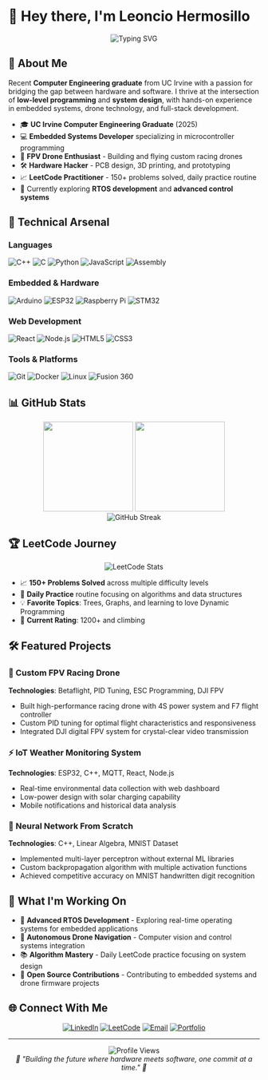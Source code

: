 # 👋 Hey there, I'm Leoncio Hermosillo

<div align="center">
  <img src="https://readme-typing-svg.herokuapp.com?font=Fira+Code&weight=500&size=24&pause=1000&color=00FF88&center=true&vCenter=true&width=600&lines=Computer+Engineering+Graduate;Embedded+Systems+Enthusiast;FPV+Drone+Pilot;Full-Stack+Developer;Hardware+%2B+Software+Integration" alt="Typing SVG" />
</div>

## 🚀 About Me

Recent **Computer Engineering graduate** from UC Irvine with a passion for bridging the gap between hardware and software. I thrive at the intersection of **low-level programming** and **system design**, with hands-on experience in embedded systems, drone technology, and full-stack development.

- 🎓 **UC Irvine Computer Engineering Graduate** (2025)
- 💻 **Embedded Systems Developer** specializing in microcontroller programming
- 🚁 **FPV Drone Enthusiast** - Building and flying custom racing drones
- 🛠️ **Hardware Hacker** - PCB design, 3D printing, and prototyping
- 📈 **LeetCode Practitioner** - 150+ problems solved, daily practice routine
- 🌱 Currently exploring **RTOS development** and **advanced control systems**

## 🔧 Technical Arsenal

### **Languages**
![C++](https://img.shields.io/badge/C++-00599C?style=for-the-badge&logo=c%2B%2B&logoColor=white)
![C](https://img.shields.io/badge/C-A8B9CC?style=for-the-badge&logo=c&logoColor=black)
![Python](https://img.shields.io/badge/Python-3776AB?style=for-the-badge&logo=python&logoColor=white)
![JavaScript](https://img.shields.io/badge/JavaScript-F7DF1E?style=for-the-badge&logo=javascript&logoColor=black)
![Assembly](https://img.shields.io/badge/Assembly-525252?style=for-the-badge&logo=assemblyscript&logoColor=white)

### **Embedded & Hardware**
![Arduino](https://img.shields.io/badge/Arduino-00979D?style=for-the-badge&logo=arduino&logoColor=white)
![ESP32](https://img.shields.io/badge/ESP32-E7352C?style=for-the-badge&logo=espressif&logoColor=white)
![Raspberry Pi](https://img.shields.io/badge/Raspberry%20Pi-A22846?style=for-the-badge&logo=raspberry-pi&logoColor=white)
![STM32](https://img.shields.io/badge/STM32-03234B?style=for-the-badge&logo=stmicroelectronics&logoColor=white)

### **Web Development**
![React](https://img.shields.io/badge/React-20232A?style=for-the-badge&logo=react&logoColor=61DAFB)
![Node.js](https://img.shields.io/badge/Node.js-43853D?style=for-the-badge&logo=node.js&logoColor=white)
![HTML5](https://img.shields.io/badge/HTML5-E34F26?style=for-the-badge&logo=html5&logoColor=white)
![CSS3](https://img.shields.io/badge/CSS3-1572B6?style=for-the-badge&logo=css3&logoColor=white)

### **Tools & Platforms**
![Git](https://img.shields.io/badge/Git-F05032?style=for-the-badge&logo=git&logoColor=white)
![Docker](https://img.shields.io/badge/Docker-2496ED?style=for-the-badge&logo=docker&logoColor=white)
![Linux](https://img.shields.io/badge/Linux-FCC624?style=for-the-badge&logo=linux&logoColor=black)
![Fusion 360](https://img.shields.io/badge/Fusion%20360-FF6D00?style=for-the-badge&logo=autodesk&logoColor=white)

## 📊 GitHub Stats

<div align="center">
  <img height="180em" src="https://github-readme-stats.vercel.app/api?username=LeoHerms&show_icons=true&theme=tokyonight&include_all_commits=true&count_private=true"/>
  <img height="180em" src="https://github-readme-stats.vercel.app/api/top-langs/?username=LeoHerms&layout=compact&langs_count=7&theme=tokyonight"/>
</div>

<div align="center">
  <img src="https://github-readme-streak-stats.herokuapp.com/?user=LeoHerms&theme=tokyonight" alt="GitHub Streak" />
</div>

## 🏆 LeetCode Journey

<div align="center">
  <img src="https://leetcard.jacoblin.cool/leoncioh?theme=dark&font=Fira%20Code&ext=heatmap" alt="LeetCode Stats"/>
</div>

- 📈 **150+ Problems Solved** across multiple difficulty levels
- 🎯 **Daily Practice** routine focusing on algorithms and data structures
- 💡 **Favorite Topics**: Trees, Graphs, and learning to love Dynamic Programming
- 🏅 **Current Rating**: 1200+ and climbing

## 🛠️ Featured Projects

### 🚁 Custom FPV Racing Drone
**Technologies**: Betaflight, PID Tuning, ESC Programming, DJI FPV
- Built high-performance racing drone with 4S power system and F7 flight controller
- Custom PID tuning for optimal flight characteristics and responsiveness
- Integrated DJI digital FPV system for crystal-clear video transmission

### ⚡ IoT Weather Monitoring System
**Technologies**: ESP32, C++, MQTT, React, Node.js
- Real-time environmental data collection with web dashboard
- Low-power design with solar charging capability
- Mobile notifications and historical data analysis

### 🧠 Neural Network From Scratch
**Technologies**: C++, Linear Algebra, MNIST Dataset
- Implemented multi-layer perceptron without external ML libraries
- Custom backpropagation algorithm with multiple activation functions
- Achieved competitive accuracy on MNIST handwritten digit recognition

## 🎯 What I'm Working On

- 🔬 **Advanced RTOS Development** - Exploring real-time operating systems for embedded applications
- 🤖 **Autonomous Drone Navigation** - Computer vision and control systems integration
- 📚 **Algorithm Mastery** - Daily LeetCode practice focusing on system design
- 🔧 **Open Source Contributions** - Contributing to embedded systems and drone firmware projects

## 🌐 Connect With Me

<div align="center">

[![LinkedIn](https://img.shields.io/badge/LinkedIn-0077B5?style=for-the-badge&logo=linkedin&logoColor=white)](https://www.linkedin.com/in/leoncio-hermosillo-0a385a221/)
[![LeetCode](https://img.shields.io/badge/LeetCode-FFA116?style=for-the-badge&logo=leetcode&logoColor=black)](https://leetcode.com/leoncioh)
[![Email](https://img.shields.io/badge/Email-D14836?style=for-the-badge&logo=gmail&logoColor=white)](mailto:hermosilloleoncio@gmail.com)
[![Portfolio](https://img.shields.io/badge/Portfolio-FF5722?style=for-the-badge&logo=google-chrome&logoColor=white)](https://leoherms.github.io)

</div>

---

<div align="center">
  <img src="https://komarev.com/ghpvc/?username=LeoHerms&color=00ff88&style=for-the-badge" alt="Profile Views" />
</div>

<div align="center">
  <i>🚀 "Building the future where hardware meets software, one commit at a time." 🚀</i>
</div>
